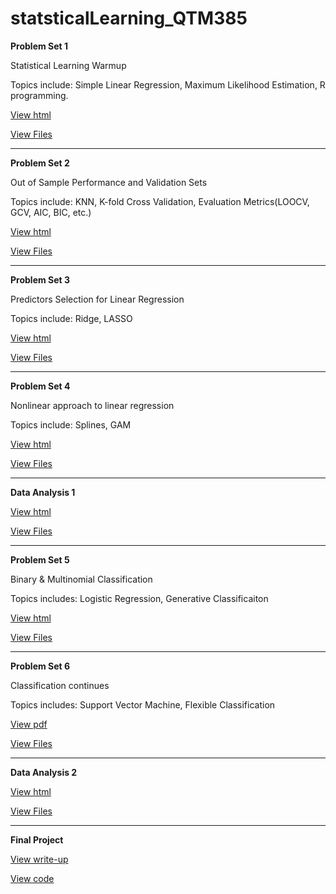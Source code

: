# statsticalLearning_QTM385

**Problem Set 1**

Statistical Learning Warmup

Topics include: Simple Linear Regression, Maximum Likelihood Estimation, R programming.

[View html](https://htmlpreview.github.io/?https://github.com/zejiachen9912/statsticalLearning_QTM385/blob/main/linearity/Problemset%201/ProblemSet1.html)

[View Files](https://github.com/zejiachen9912/statsticalLearning_QTM385/tree/main/linearity/Problemset%201)

---
**Problem Set 2**

Out of Sample Performance and Validation Sets

Topics include: KNN, K-fold Cross Validation, Evaluation Metrics(LOOCV, GCV, AIC, BIC, etc.)

[View html](https://htmlpreview.github.io/?https://github.com/zejiachen9912/statsticalLearning_QTM385/blob/main/linearity/ProblemSet%202/final%20submission/ProblemSet2-final-.html)

[View Files](https://github.com/zejiachen9912/statsticalLearning_QTM385/tree/main/linearity/ProblemSet%202)


---
**Problem Set 3**

Predictors Selection for Linear Regression

Topics include: Ridge, LASSO

[View html](https://htmlpreview.github.io/?https://github.com/zejiachen9912/statsticalLearning_QTM385/blob/main/linearity/problemSet%203/Final%20Submission/ProblemSet3_final.html)

[View Files](https://github.com/zejiachen9912/statsticalLearning_QTM385/tree/main/problemSet%203)

---
**Problem Set 4**

Nonlinear approach to linear regression

Topics include: Splines, GAM

[View html](https://htmlpreview.github.io/?https://github.com/zejiachen9912/statsticalLearning_QTM385/blob/main/non-linearity/problemSet%204/Final%20Submission/ProblemSet4_final.html)

[View Files](https://github.com/zejiachen9912/statsticalLearning_QTM385/tree/main/non-linearity/problemSet%204)

---
**Data Analysis 1**

[View html](https://htmlpreview.github.io/?https://github.com/zejiachen9912/statsticalLearning_QTM385/blob/main/midterm1/Midterm/Midterm_Q1-4.html)

[View Files](https://github.com/zejiachen9912/statsticalLearning_QTM385/tree/main/midterm1/Midterm)

---
**Problem Set 5**

Binary & Multinomial Classification

Topics includes: Logistic Regression, Generative Classificaiton

[View html](https://htmlpreview.github.io/?https://github.com/zejiachen9912/statsticalLearning_QTM385/blob/main/classification/problemSet%205/problemSet5_final/ProblemSet5%20(Finished).html)

[View Files](https://github.com/zejiachen9912/statsticalLearning_QTM385/tree/main/classification/problemSet%205)

---
**Problem Set 6**

Classification continues

Topics includes: Support Vector Machine, Flexible Classification

[View pdf](https://github.com/zejiachen9912/statsticalLearning_QTM385/blob/main/classification/problemSet6/Problem%20Set%206%20Final/ProblemSet6.pdf)

[View Files](https://github.com/zejiachen9912/statsticalLearning_QTM385/tree/main/classification/problemSet6)

---
**Data Analysis 2**

[View html](https://htmlpreview.github.io/?https://github.com/zejiachen9912/statsticalLearning_QTM385/blob/main/DataAnalysis%232/Midterm2_Finalized/Midterm2_Finalized.html)

[View Files](https://github.com/zejiachen9912/statsticalLearning_QTM385/tree/main/DataAnalysis%232)

---
**Final Project**

[View write-up](https://docs.google.com/document/d/1Pzx-W7Zr6yvvXTn7xTXgP4qzWpxY9skFpQgZx8LFc78/edit?usp=sharing)

[View code](https://github.com/zejiachen9912/statsticalLearning_QTM385/tree/main/FinalProject/notebook)
